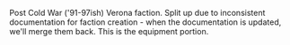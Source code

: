 Post Cold War ('91-97ish) Verona faction. Split up due to inconsistent documentation for faction creation - when the documentation is updated, we'll merge them back. This is the equipment portion.
